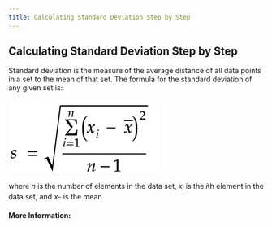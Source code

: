 ```yaml
---
title: Calculating Standard Deviation Step by Step
---
```

## Calculating Standard Deviation Step by Step

Standard deviation is the measure of the average distance of all data points in a set to the mean of that set. The formula for the standard deviation of any given set is:

![alt text](https://github.com/TheRealSpartacus/sources/blob/master/StdDev/SD%20form.png)

where *n* is the number of elements in the data set, *x<sub>i</sub>* is the *i*th element in the data set, and *x*- is the mean

<!-- The article goes here, in GitHub-flavored Markdown. Feel free to add YouTube videos, images, and CodePen/JSBin embeds  -->

#### More Information:
<!-- Please add any articles you think might be helpful to read before writing the article -->


